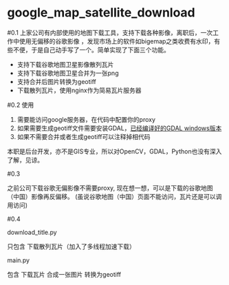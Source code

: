 # google_map_satellite_download

#0.1 
  上家公司有内部使用的地图下载工具，支持下载各种影像，离职后，一次工作中使用无偏移的谷歌影像
，发现市场上的软件如bigemap之类收费有水印，有些不便，于是自己动手写了一个。简单实现了下面三个功能。

- 支持下载谷歌地图卫星影像散列瓦片
- 支持下载谷歌地图卫星合并为一张png 
- 支持合并后图片转换为geotiff 
- 下载散列瓦片，使用nginx作为简易瓦片服务器

#0.2 使用
1. 需要能访问google服务器，在代码中配置你的proxy
2. 如果需要生成geotiff文件需要安装GDAL，[已经编译好的GDAL windows版本](https://www.gisinternals.com/release.php)
3. 如果不需要合并或者生成geotiff可以注释掉相代码

本职是后台开发，亦不是GIS专业，所以对OpenCV，GDAL，Python也没有深入了解，见谅。

#0.3 

之前公司下载谷歌无偏影像不需要proxy, 现在想一想，可以是下载的谷歌地图（中国）影像再反偏移。
(虽说谷歌地图（中国）页面不能访问，瓦片还是可以调用访问)

#0.4 

download_title.py 

只包含 下载散列瓦片（加入了多线程加速下载）

main.py 

包含 下载瓦片 合成一张图片 转换为geotiff




